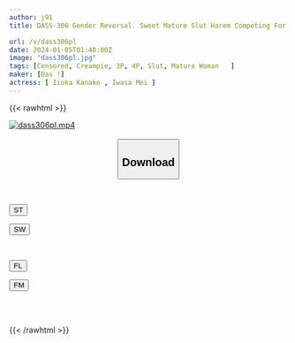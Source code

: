 ```yaml
---
author: j91
title: DASS-306 Gender Reversal. Sweet Mature Slut Harem Competing For Husbands Kana Morisawa Hikari Hime

url: /v/dass306pl
date: 2024-01-05T01:40:00Z
image: "dass306pl.jpg"
tags: [Censored, Creampie, 3P, 4P, Slut, Mature Woman	]
maker: [Das !]
actress: [ Iioka Kanako , Iwasa Mei ]
---
```



{{< rawhtml >}}

<div class="video" data-videoid="Q37DYWm6xlt0Lze">
    <a href="javascript:;">
        <img src="/v/dass306pl/dass306pl.jpg" width="WIDTH" height="HEIGHT" alt="dass306pl.mp4" loading="lazy">
    </a>
</div>

<script type="text/javascript" src="https://j91.asia/asset/on-demand-st.js"></script>

<br>
  <link rel="stylesheet" href="https://j91.asia/asset/bs5.css">
  
  <center>
  <button class="btn btn-primary" type="button" data-bs-toggle="collapse" data-bs-target=".multi-collapse" aria-expanded="false" aria-controls="multiCollapseExample1 multiCollapseExample2"><h2>Download</h2></button></center>
</p>
<div class="row">
  <div class="col">
    <div class="collapse multi-collapse" id="multiCollapseExample1">
      <div class="card card-body">
	      	      <br>
<div class="buttons">  
<p><a href="https://streamtape.to/v/Q37DYWm6xlt0Lze" target="_blank"><button class="btn-hover color-3"><i class="fa fa-download"></i> ST</button></a></p>
<p><a href="https://flaswish.com/jhipz8t5q9vh" target="_blank"><button class="btn-hover color-2"><i class="fa fa-download"></i> SW</button></a></p></div>
    </div>
  </div>
</div>
  <div class="col">
    <div class="collapse multi-collapse" id="multiCollapseExample2">
      <div class="card card-body">
	      <br>
<div class="buttons">
<p><a href="javascript:;" target="_blank"><button class="btn-hover color-9"><i class="fa fa-download"></i> FL</button></a></p>
<p><a href="javascript:;" target="_blank"><button class="btn-hover color-8"><i class="fa fa-download"></i> FM</button></a></p></div>
<br><br>
      </div>
    </div>
  </div>
</div>

{{< /rawhtml >}}